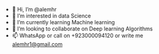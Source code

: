 - 👋 Hi, I’m @alemhr
- 👀 I’m interested in data Science
- 🌱 I’m currently learning Machine learning 
- 💞️ I’m looking to collaborate on Deep learning Algorithms
- 📫 WhatsApp or call on +923000094120 or write me alemhr1@gmail.com

<!---
alemhr/alemhr is a ✨ special ✨ repository because its `README.md` (this file) appears on your GitHub profile.
You can click the Preview link to take a look at your changes.
--->
